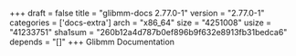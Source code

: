+++
draft = false
title = "glibmm-docs 2.77.0-1"
version = "2.77.0-1"
categories = ['docs-extra']
arch = "x86_64"
size = "4251008"
usize = "41233751"
sha1sum = "260b12a4d787b0ef896b9f632e8913fb31bedca6"
depends = "[]"
+++
Glibmm Documentation